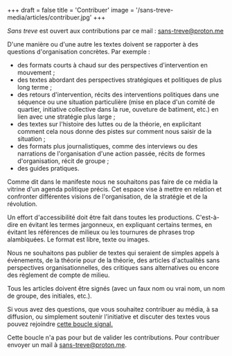 +++
draft = false
title = 'Contribuer'
image = '/sans-treve-media/articles/contribuer.jpg'
+++


*Sans treve* est ouvert aux contributions par ce mail : sans-treve@proton.me



D'une manière ou d'une autre les textes doivent se rapporter à des questions d'organisation concrètes. Par exemple :

   * des formats courts à chaud sur des perspectives d'intervention en mouvement ;
   * des textes abordant des perspectives stratégiques et politiques de plus long terme ;
   * des retours d'intervention, récits des interventions politiques dans une séquence ou une situation particulière (mise en place d'un comité de quartier, initiative collective dans la rue, ouveture de batiment, etc.) en lien avec une stratégie plus large ;
   * des textes sur l'histoire des luttes ou de la théorie, en explicitant comment cela nous donne des pistes sur comment nous saisir de la situation ;
   * des formats plus journalistiques, comme des interviews ou des narrations de l'organisation d'une action passée, récits de formes d'organisation, récit de groupe ;
   * des guides pratiques.


Comme dit dans le manifeste nous ne souhaitons pas faire de ce média la vitrine d'un agenda politique précis. Cet espace vise à mettre en relation et confronter différentes visions de l'organisation, de la stratégie et de la révolution.



Un effort d'accessibilité doit être fait dans toutes les productions. C'est-à-dire en évitant les termes jargonneux, en expliquant certains termes, en évitant les références de milieux ou les tournures de phrases trop alambiquées. Le format est libre, texte ou images.



Nous ne souhaitons pas publier de textes qui seraient de simples appels à évènements, de la théorie pour de la théorie, des articles d'actualités sans perspectives organisationnelles, des critiques sans alternatives ou encore des règlement de compte de milieu.



Tous les articles doivent être signés (avec un faux nom ou vrai nom, un nom de groupe, des initiales, etc.).



Si vous avez des questions, que vous souhaitez contribuer au média, à sa diffusion, ou simplement soutenir l'initiative et discuter des textes vous pouvez rejoindre [cette boucle signal.](https://signal.group/#CjQKICHs9O4EBLqjHJEmLw04KCrzjIpftbtAEEujx96uM1WmEhBEN78\_7uEnJUtlWFuPggdX)

Cette boucle n'a pas pour but de valider les contributions. Pour contribuer envoyer un mail à sans-treve@proton.me.


